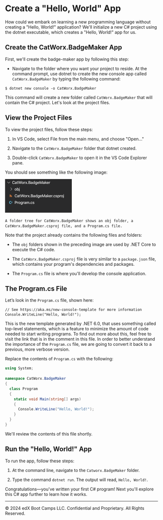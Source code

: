 # Create a "Hello, World" App

How could we embark on learning a new programming language without creating a "Hello, World!" application? We'll initialize a new C# project using the dotnet executable, which creates a "Hello, World!" app for us.

## Create the CatWorx.BadgeMaker App

First, we'll create the badge-maker app by following this step:

* Navigate to the folder where you want your project to reside. At the command prompt, use dotnet to create the new console app called `CatWorx.BadgeMaker` by typing the following command:

```console
$ dotnet new console -o CatWorx.BadgeMaker
```

This command will create a new folder called `CatWorx.BadgeMaker` that will contain the C# project. Let's look at the project files.

## View the Project Files

To view the project files, follow these steps:

1. In VS Code, select File from the main menu, and choose "Open..."

2. Navigate to the `CatWorx.BadgeMaker` folder that dotnet created.

3. Double-click `CatWorx.BadgeMaker` to open it in the VS Code Explorer pane.

You should see something like the following image:

![](../Images/image_2.png)

`A folder tree for CatWorx.BadgeMaker shows an obj folder, a CatWorx.BadgeMaker.csproj file, and a Program.cs file.`

Note that the project already contains the following files and folders:

* The `obj` folders shown in the preceding image are used by .NET Core to execute the C# code.

* The `CatWorx.BadgeMaker.csproj` file is very similar to a `package.json` file, which contains your program's dependencies and packages.

* The `Program.cs` file is where you'll develop the console application.

## The Program.cs File

Let’s look in the `Program.cs` file, shown here:

```console
// See https://aka.ms/new-console-template for more information
Console.WriteLine("Hello, World!");
```

This is the new template generated by .NET 6.0, that uses something called top-level statements, which is a feature to minimize the amount of code needed to start writing programs. To find out more about this, feel free to visit the link that is in the comment in this file. In order to better understand the importance of the `Program.cs` file, we are going to convert it back to a previous, more verbose version.

Replace the contents of `Program.cs` with the following:

```cs
using System;

namespace CatWorx.BadgeMaker
{
  class Program
  {
    static void Main(string[] args)
    {
      Console.WriteLine("Hello, World!");
    }
  }
}
```

We'll review the contents of this file shortly.

## Run the "Hello, World!" App

To run the app, follow these steps:

1. At the command line, navigate to the `Catworx.BadgeMaker` folder.

2. Type the command `dotnet run`. The output will read, `Hello, World!`.

Congratulations—you've written your first C# program! Next you'll explore this C# app further to learn how it works.

---
© 2024 edX Boot Camps LLC. Confidential and Proprietary. All Rights Reserved.